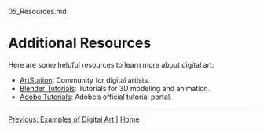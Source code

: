 05_Resources.md

# Additional Resources

Here are some helpful resources to learn more about digital art:

- [ArtStation](https://www.artstation.com): Community for digital artists.
- [Blender Tutorials](https://www.blender.org/support/tutorials/): Tutorials for 3D modeling and animation.
- [Adobe Tutorials](https://helpx.adobe.com/): Adobe’s official tutorial portal.

---
[Previous: Examples of Digital Art](04_Examples.md) | [Home](README.md)
